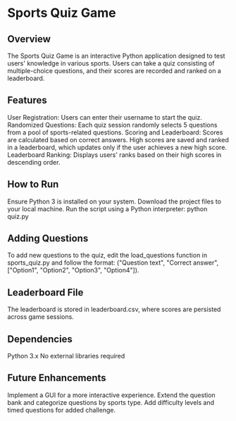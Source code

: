 # Sports Quiz Game

## Overview
The Sports Quiz Game is an interactive Python application designed to test users' knowledge in various sports. Users can take a quiz consisting of multiple-choice questions, and their scores are recorded and ranked on a leaderboard.

## Features
User Registration: Users can enter their username to start the quiz.
Randomized Questions: Each quiz session randomly selects 5 questions from a pool of sports-related questions.
Scoring and Leaderboard: Scores are calculated based on correct answers. High scores are saved and ranked in a leaderboard, which updates only if the user achieves a new high score.
Leaderboard Ranking: Displays users' ranks based on their high scores in descending order.

## How to Run
Ensure Python 3 is installed on your system.
Download the project files to your local machine.
Run the script using a Python interpreter: python quiz.py

## Adding Questions
To add new questions to the quiz, edit the load_questions function in sports_quiz.py and follow the format: ("Question text", "Correct answer", ["Option1", "Option2", "Option3", "Option4"]).

## Leaderboard File
The leaderboard is stored in leaderboard.csv, where scores are persisted across game sessions.

## Dependencies
Python 3.x
No external libraries required

## Future Enhancements
Implement a GUI for a more interactive experience.
Extend the question bank and categorize questions by sports type.
Add difficulty levels and timed questions for added challenge.
